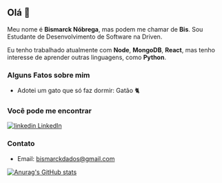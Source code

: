 ## Olá 👋

Meu nome é **Bismarck Nóbrega**, mas podem me chamar de **Bis**. Sou Estudante de Desenvolvimento de Software na Driven.

Eu tenho trabalhado atualmente com **Node**, **MongoDB**, **React**, mas tenho interesse de  aprender outras linguagens, como **Python**. 

### Alguns Fatos sobre mim
- Adotei um gato que só faz dormir: Gatão 🐈

### Você pode me encontrar
<p>
  <a href="https://www.linkedin.com/in/bismarcknpereira/" rel="nofollow noreferrer">
    <img src="https://i.stack.imgur.com/gVE0j.png" alt="linkedin"> LinkedIn
  </a> 
</p>

### Contato
* Email: bismarckdados@gmail.com

[![Anurag's GitHub stats](https://github-readme-stats.vercel.app/api?username=marckdados&count_private=true&show_icons=true&theme=outrun)](https://github.com/marckdados/github-readme-stats)





  

